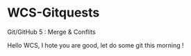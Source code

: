# WCS-Gitquests
Git/GitHub 5 : Merge &amp; Conflits


Hello WCS, I hote you are good, let do some git this morning !
